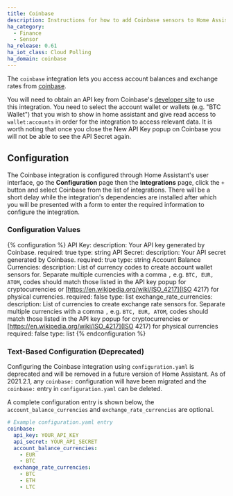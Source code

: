 ```yaml
---
title: Coinbase
description: Instructions for how to add Coinbase sensors to Home Assistant.
ha_category:
  - Finance
  - Sensor
ha_release: 0.61
ha_iot_class: Cloud Polling
ha_domain: coinbase
---
```


The `coinbase` integration lets you access account balances and exchange rates from [coinbase](https://coinbase.com).

You will need to obtain an API key from Coinbase's [developer site](https://www.coinbase.com/settings/api) to use this integration. You need to select the account wallet or wallets (e.g. "BTC Wallet") that you wish to show in home assistant and give read access to `wallet:accounts` in order for the integration to access relevant data. It is worth noting that once you close the New API Key popup on Coinbase you will not be able to see the API Secret again.

## Configuration

The Coinbase integration is configured through Home Assistant's user interface, go the **Configuration** page then the **Integrations** page, click the `+` button and select Coinbase from the list of integrations. There will be a short delay while the integration's dependencies are installed after which you will be presented with a form to enter the required information to configure the integration.

### Configuration Values

{% configuration %}
API Key:
  description: Your API key generated by Coinbase.
  required: true
  type: string
API Secret:
  description: Your API secret generated by Coinbase.
  required: true
  type: string
Account Balance Currencies:
  description: List of currency codes to create account wallet sensors for. Separate multiple currencies with a comma `,` e.g. `BTC, EUR, ATOM`, codes should match those listed in the API key popup for cryptocurrencies or [https://en.wikipedia.org/wiki/ISO_4217](ISO 4217) for physical currencies.
  required: false
  type: list
exchange_rate_currencies:
  description: List of currencies to create exchange rate sensors for. Separate multiple currencies with a comma `,` e.g. `BTC, EUR, ATOM`, codes should match those listed in the API key popup for cryptocurrencies or [https://en.wikipedia.org/wiki/ISO_4217](ISO 4217) for physical currencies
  required: false
  type: list
{% endconfiguration %}

### Text-Based Configuration (Deprecated)

Configuring the Coinbase integration using `configuration.yaml` is deprecated and will be removed in a future version of Home Assistant. As of 2021.2.1, any `coinbase:` configuration will have been migrated and the `coinbase:` entry in `configuration.yaml` can be deleted.

A complete configuration entry is shown below, the `account_balance_currencies` and `exchange_rate_currencies` are optional.

```yaml
# Example configuration.yaml entry
coinbase:
  api_key: YOUR_API_KEY
  api_secret: YOUR_API_SECRET
  account_balance_currencies:
    - EUR
    - BTC
  exchange_rate_currencies:
    - BTC
    - ETH
    - LTC
```
